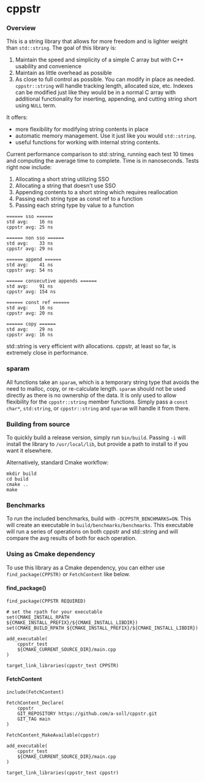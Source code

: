 # cppstr

### Overview
This is a string library that allows for more freedom and is lighter weight than `std::string`. The goal of this library is:
1. Maintain the speed and simplicity of a simple C array but with C++ usability and convenience
2. Maintain as little overhead as possible
3. As close to full control as possible. You can modify in place as needed. `cppstr::string` will handle tracking length, allocated size, etc. Indexes can be modified just like they would be in a normal C array with additional functionality for inserting, appending, and cutting string short using `NULL` term.

It offers:
- more flexibility for modifying string contents in place
- automatic memory management. Use it just like you would `std::string`.
- useful functions for working with internal string contents.

Current performance comparison to std::string, running each test 10 times and computing the average time to complete. Time is in nanoseconds. Tests right now include:
1. Allocating a short string utilizing SSO
2. Allocating a string that doesn't use SSO
3. Appending contents to a short string which requires reallocation
4. Passing each string type as const ref to a function
5. Passing each string type by value to a function

```
====== sso ======
std avg:    16 ns
cppstr avg: 25 ns

====== non sso ======
std avg:    33 ns
cppstr avg: 29 ns

====== append ======
std avg:    41 ns
cppstr avg: 54 ns

====== consecutive appends ======
std avg:    91 ns
cppstr avg: 154 ns

====== const ref ======
std avg:    16 ns
cppstr avg: 20 ns

====== copy ======
std avg:    29 ns
cppstr avg: 16 ns
```
std::string is very efficient with allocations. cppstr, at least so far, is extremely close in performance. 

### sparam
All functions take an `sparam`, which is a temporary string type that avoids the need to malloc, copy, or re-calculate length. `sparam` should not be used directly as there
is no ownership of the data. It is only used to allow flexibility for the `cppstr::string` member functions. Simply pass a `const char*`,
`std:string`, or `cppstr::string` and `sparam` will handle it from there.

### Building from source
To quickly build a release version, simply run `bin/build`. Passing `-i` will install the library to `/usr/local/lib`, but provide a path to install to if you want it elsewhere.

Alternatively, standard Cmake workflow:
```
mkdir build
cd build
cmake ..
make
```

### Benchmarks
To run the included benchmarks, build with `-DCPPSTR_BENCHMARKS=ON`. This will create an executable in `build/benchmarks/benchmarks`. This executable will run a series of operations on both cppstr and std::string and will compare the avg results of both for each operation.

### Using as Cmake dependency
To use this library as a Cmake dependency, you can either use `find_package(CPPSTR)` or `FetchContent` like below.

#### find_package()
```
find_package(CPPSTR REQUIRED)

# set the rpath for your executable
set(CMAKE_INSTALL_RPATH ${CMAKE_INSTALL_PREFIX}/${CMAKE_INSTALL_LIBDIR})
set(CMAKE_BUILD_RPATH ${CMAKE_INSTALL_PREFIX}/${CMAKE_INSTALL_LIBDIR})

add_executable(
    cppstr_test
    ${CMAKE_CURRENT_SOURCE_DIR}/main.cpp
)

target_link_libraries(cppstr_test CPPSTR)
```

#### FetchContent
```
include(FetchContent)

FetchContent_Declare(
    cppstr
    GIT_REPOSITORY https://github.com/a-soll/cppstr.git
    GIT_TAG main
)

FetchContent_MakeAvailable(cppstr)

add_executable(
    cppstr_test
    ${CMAKE_CURRENT_SOURCE_DIR}/main.cpp
)

target_link_libraries(cppstr_test cppstr)
```
